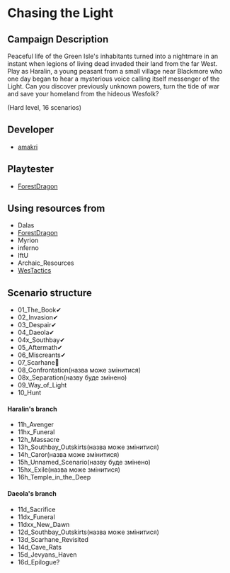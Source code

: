 # Chasing the Light

## Campaign Description
Peaceful life of the Green Isle's inhabitants turned into a nightmare in an instant when legions of living dead invaded their land from the far West. Play as Haralin, a young peasant from a small village near Blackmore who one day began to hear a mysterious voice calling itself messenger of the Light. Can you discover previously unknown powers, turn the tide of war and save your homeland from the hideous Wesfolk?

(Hard level, 16 scenarios)


## Developer
- [amakri](https://github.com/amakriLexa04)

## Playtester
- [ForestDragon](https://github.com/ForestDragon-wesnoth)

## Using resources from
- Dalas
- [ForestDragon](https://github.com/ForestDragon-wesnoth)
- Myrion
- inferno
- IftU
- Archaic_Resources
- [WesTactics](https://github.com/wtactics)

## Scenario structure
- 01_The_Book✔                                                                                                                                      
- 02_Invasion✔                                                                                                                                      
- 03_Despair✔                                                                                                                                      
- 04_Daeola✔                                                                                                                                      
- 04x_Southbay✔                                                                                                                                      
- 05_Aftermath✔
- 06_Miscreants✔                                                                                                                              
- 07_Scarhane🔁                                                                                                                                        
- 08_Confrontation(назва може змінитися)                                                                                                                                      
- 08x_Separation(назву буде змінено)                                                                                                                                      
- 09_Way_of_Light                                                                                                                                     
- 10_Hunt  

#### Haralin's branch 
- 11h_Avenger 
- 11hx_Funeral 
- 12h_Massacre 
- 13h_Southbay_Outskirts(назва може змінитися)
- 14h_Caror(назва може змінитися)
- 15h_Unnamed_Scenario(назву буде змінено)
- 15hx_Exile(назва може змінитися)
- 16h_Temple_in_the_Deep

#### Daeola's branch
- 11d_Sacrifice
- 11dx_Funeral 
- 11dxx_New_Dawn
- 12d_Southbay_Outskirts(назва може змінитися) 
- 13d_Scarhane_Revisited
- 14d_Cave_Rats
- 15d_Jevyans_Haven
- 16d_Epilogue?

